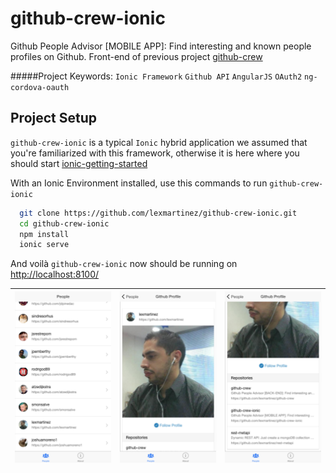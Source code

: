 # github-crew-ionic
Github People Advisor [MOBILE APP]: Find interesting and known people profiles on Github.
Front-end of previous project [github-crew](https://github.com/lexmartinez/github-crew)

#####Project Keywords: `Ionic Framework` `Github API` `AngularJS` `OAuth2` `ng-cordova-oauth`

## Project Setup

`github-crew-ionic` is a typical `Ionic` hybrid application we assumed that you're familiarized with this framework, otherwise it is here where you should start [ionic-getting-started](http://ionicframework.com/getting-started/)

With an Ionic Environment installed, use this commands to run `github-crew-ionic`

  ```bash
    git clone https://github.com/lexmartinez/github-crew-ionic.git
    cd github-crew-ionic
    npm install
    ionic serve
  ```
And voil&#224; `github-crew-ionic` now should be running on [http://localhost:8100/](http://localhost:8100/)

| ![](https://raw.githubusercontent.com/lexmartinez/github-crew-ionic/master/www/img/screenshot/capture1.png) | ![](https://raw.githubusercontent.com/lexmartinez/github-crew-ionic/master/www/img/screenshot/capture2.png) |![](https://raw.githubusercontent.com/lexmartinez/github-crew-ionic/master/www/img/screenshot/capture3.png) |
| ------------- | ------------- | ------------- |
